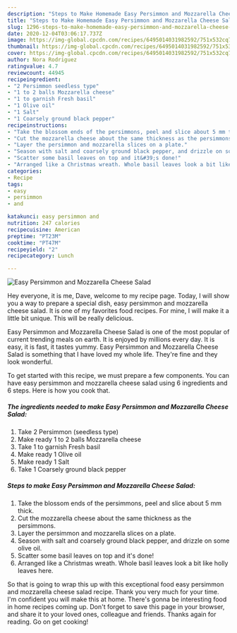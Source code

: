 ```yaml
---
description: "Steps to Make Homemade Easy Persimmon and Mozzarella Cheese Salad"
title: "Steps to Make Homemade Easy Persimmon and Mozzarella Cheese Salad"
slug: 1296-steps-to-make-homemade-easy-persimmon-and-mozzarella-cheese-salad
date: 2020-12-04T03:06:17.737Z
image: https://img-global.cpcdn.com/recipes/6495014031982592/751x532cq70/easy-persimmon-and-mozzarella-cheese-salad-recipe-main-photo.jpg
thumbnail: https://img-global.cpcdn.com/recipes/6495014031982592/751x532cq70/easy-persimmon-and-mozzarella-cheese-salad-recipe-main-photo.jpg
cover: https://img-global.cpcdn.com/recipes/6495014031982592/751x532cq70/easy-persimmon-and-mozzarella-cheese-salad-recipe-main-photo.jpg
author: Nora Rodriguez
ratingvalue: 4.7
reviewcount: 44945
recipeingredient:
- "2 Persimmon seedless type"
- "1 to 2 balls Mozzarella cheese"
- "1 to garnish Fresh basil"
- "1 Olive oil"
- "1 Salt"
- "1 Coarsely ground black pepper"
recipeinstructions:
- "Take the blossom ends of the persimmons, peel and slice about 5 mm thick."
- "Cut the mozzarella cheese about the same thickness as the persimmons."
- "Layer the persimmon and mozzarella slices on a plate."
- "Season with salt and coarsely ground black pepper, and drizzle on some olive oil."
- "Scatter some basil leaves on top and it&#39;s done!"
- "Arranged like a Christmas wreath. Whole basil leaves look a bit like holly leaves here."
categories:
- Recipe
tags:
- easy
- persimmon
- and

katakunci: easy persimmon and 
nutrition: 247 calories
recipecuisine: American
preptime: "PT23M"
cooktime: "PT47M"
recipeyield: "2"
recipecategory: Lunch

---
```



![Easy Persimmon and Mozzarella Cheese Salad](https://img-global.cpcdn.com/recipes/6495014031982592/751x532cq70/easy-persimmon-and-mozzarella-cheese-salad-recipe-main-photo.jpg)

Hey everyone, it is me, Dave, welcome to my recipe page. Today, I will show you a way to prepare a special dish, easy persimmon and mozzarella cheese salad. It is one of my favorites food recipes. For mine, I will make it a little bit unique. This will be really delicious.

Easy Persimmon and Mozzarella Cheese Salad is one of the most popular of current trending meals on earth. It is enjoyed by millions every day. It is easy, it is fast, it tastes yummy. Easy Persimmon and Mozzarella Cheese Salad is something that I have loved my whole life. They're fine and they look wonderful.




To get started with this recipe, we must prepare a few components. You can have easy persimmon and mozzarella cheese salad using 6 ingredients and 6 steps. Here is how you cook that.

<!--inarticleads1-->

##### The ingredients needed to make Easy Persimmon and Mozzarella Cheese Salad:

1. Take 2 Persimmon (seedless type)
1. Make ready 1 to 2 balls Mozzarella cheese
1. Take 1 to garnish Fresh basil
1. Make ready 1 Olive oil
1. Make ready 1 Salt
1. Take 1 Coarsely ground black pepper




<!--inarticleads2-->

##### Steps to make Easy Persimmon and Mozzarella Cheese Salad:

1. Take the blossom ends of the persimmons, peel and slice about 5 mm thick.
1. Cut the mozzarella cheese about the same thickness as the persimmons.
1. Layer the persimmon and mozzarella slices on a plate.
1. Season with salt and coarsely ground black pepper, and drizzle on some olive oil.
1. Scatter some basil leaves on top and it&#39;s done!
1. Arranged like a Christmas wreath. Whole basil leaves look a bit like holly leaves here.




So that is going to wrap this up with this exceptional food easy persimmon and mozzarella cheese salad recipe. Thank you very much for your time. I'm confident you will make this at home. There's gonna be interesting food in home recipes coming up. Don't forget to save this page in your browser, and share it to your loved ones, colleague and friends. Thanks again for reading. Go on get cooking!
